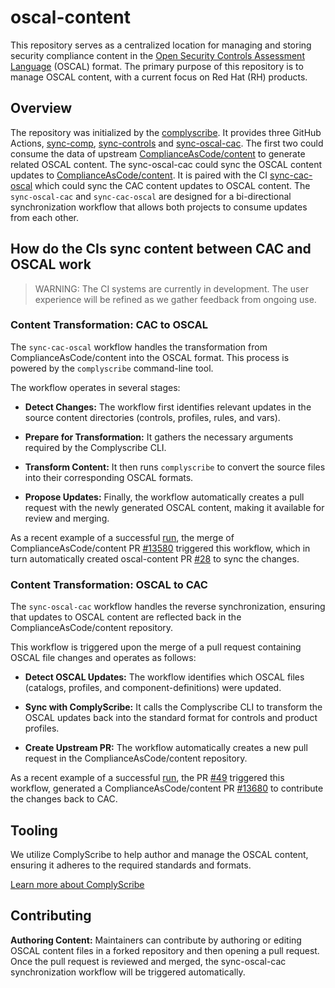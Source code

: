 # oscal-content

This repository serves as a centralized location for managing and storing security compliance content in the [Open Security Controls Assessment Language](https://pages.nist.gov/OSCAL/) (OSCAL) format. The primary purpose of this repository is to manage OSCAL content, with a current focus on Red Hat (RH) products.

## Overview
The repository was initialized by the [complyscribe](https://github.com/complytime/complyscribe). It provides three GitHub Actions, [sync-comp](.github/workflows/sync-comp.yml), [sync-controls](.github/workflows/sync-controls.yml) and [sync-oscal-cac](.github/workflows/sync-oscal-cac.yml). The first two could consume the data of upstream [ComplianceAsCode/content](https://github.com/ComplianceAsCode/content) to generate related OSCAL content. The sync-oscal-cac could sync the OSCAL content updates to [ComplianceAsCode/content](https://github.com/ComplianceAsCode/content). It is paired with the CI [sync-cac-oscal](https://github.com/ComplianceAsCode/content/blob/master/.github/workflows/sync-cac-oscal.yml) which could sync the CAC content updates to OSCAL content. The `sync-oscal-cac` and `sync-cac-oscal` are designed for a bi-directional synchronization workflow that allows both projects to consume updates from each other.

## How do the CIs sync content between CAC and OSCAL work
> WARNING: The CI systems are currently in development. The user experience will be refined as we gather feedback from ongoing use.
### Content Transformation: CAC to OSCAL
The `sync-cac-oscal` workflow handles the transformation from ComplianceAsCode/content into the OSCAL format. This process is powered by the `complyscribe` command-line tool.

The workflow operates in several stages:

- **Detect Changes:** The workflow first identifies relevant updates in the source content directories (controls, profiles, rules, and vars).

- **Prepare for Transformation:** It gathers the necessary arguments required by the Complyscribe CLI.

- **Transform Content:** It then runs `complyscribe` to convert the source files into their corresponding OSCAL formats.

- **Propose Updates:** Finally, the workflow automatically creates a pull request with the newly generated OSCAL content, making it available for review and merging.

As a recent example of a successful [run](https://github.com/ComplianceAsCode/content/actions/runs/15688668981/job/44198205023), the merge of ComplianceAsCode/content PR [#13580](https://github.com/ComplianceAsCode/content/pull/13580) triggered this workflow, which in turn automatically created oscal-content PR [#28](https://github.com/ComplianceAsCode/oscal-content/pull/28) to sync the changes.

### Content Transformation: OSCAL to CAC
The `sync-oscal-cac` workflow handles the reverse synchronization, ensuring that updates to OSCAL content are reflected back in the ComplianceAsCode/content repository.

This workflow is triggered upon the merge of a pull request containing OSCAL file changes and operates as follows:

- **Detect OSCAL Updates:** The workflow identifies which OSCAL files (catalogs, profiles, and component-definitions) were updated.

- **Sync with ComplyScribe:** It calls the Complyscribe CLI to transform the OSCAL updates back into the standard format for controls and product profiles.

- **Create Upstream PR:** The workflow automatically creates a new pull request in the ComplianceAsCode/content repository.

As a recent example of a successful [run](https://github.com/ComplianceAsCode/oscal-content/actions/runs/16161128581/job/45612912892), the PR [#49](https://github.com/ComplianceAsCode/oscal-content/pull/49) triggered this workflow, generated a ComplianceAsCode/content PR [#13680](https://github.com/ComplianceAsCode/content/pull/13680) to contribute the changes back to CAC.

## Tooling
We utilize ComplyScribe to help author and manage the OSCAL content, ensuring it adheres to the required standards and formats.

[Learn more about ComplyScribe](https://github.com/complytime/complyscribe)

## Contributing

**Authoring Content:** Maintainers can contribute by authoring or editing OSCAL content files in a forked repository and then opening a pull request. Once the pull request is reviewed and merged, the sync-oscal-cac synchronization workflow will be triggered automatically.
